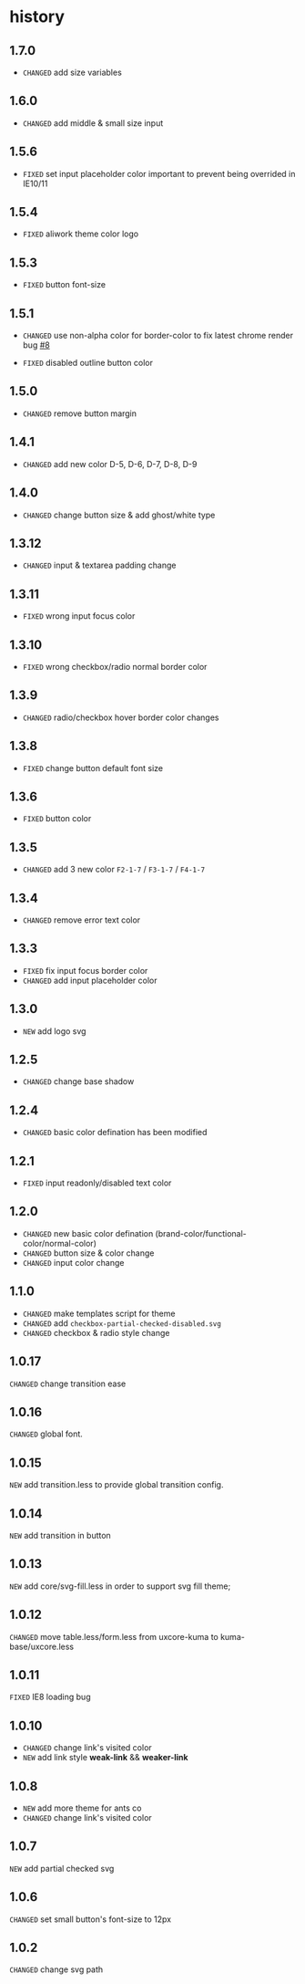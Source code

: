 # history

## 1.7.0

* `CHANGED` add size variables

## 1.6.0

* `CHANGED` add middle & small size input

## 1.5.6

* `FIXED` set input placeholder color important to prevent being overrided in IE10/11

## 1.5.4

* `FIXED` aliwork theme color logo

## 1.5.3

* `FIXED`  button font-size

## 1.5.1

* `CHANGED` use non-alpha color for border-color to fix latest chrome render bug [#8](https://github.com/uxcore/kuma-base/issues/8)

* `FIXED` disabled outline button color

## 1.5.0

* `CHANGED` remove button margin

## 1.4.1

* `CHANGED` add new color D-5, D-6, D-7, D-8, D-9

## 1.4.0

* `CHANGED` change button size & add ghost/white type

## 1.3.12

* `CHANGED` input & textarea padding change

## 1.3.11

* `FIXED` wrong input focus color

## 1.3.10

* `FIXED` wrong checkbox/radio normal border color

## 1.3.9

* `CHANGED` radio/checkbox hover border color changes

## 1.3.8

* `FIXED` change button default font size

## 1.3.6

* `FIXED` button color  

## 1.3.5

* `CHANGED` add 3 new color `F2-1-7` / `F3-1-7` / `F4-1-7`

## 1.3.4

* `CHANGED` remove error text color

## 1.3.3

* `FIXED` fix input focus border color
* `CHANGED` add input placeholder color

## 1.3.0

* `NEW` add logo svg

## 1.2.5

* `CHANGED` change base shadow

## 1.2.4

* `CHANGED` basic color defination has been modified


## 1.2.1

* `FIXED` input readonly/disabled text color

## 1.2.0

* `CHANGED` new basic color defination (brand-color/functional-color/normal-color)
* `CHANGED` button size & color change
* `CHANGED` input color change

## 1.1.0

* `CHANGED` make templates script for theme
* `CHANGED` add `checkbox-partial-checked-disabled.svg`
* `CHANGED` checkbox & radio style change

## 1.0.17

`CHANGED` change transition ease

## 1.0.16

`CHANGED` global font.

## 1.0.15

`NEW` add transition.less to provide global transition config.

## 1.0.14

`NEW` add transition in button

## 1.0.13

`NEW` add core/svg-fill.less in order to support svg fill theme;

## 1.0.12

`CHANGED` move table.less/form.less from uxcore-kuma to kuma-base/uxcore.less

## 1.0.11

`FIXED` IE8 loading bug

## 1.0.10

* `CHANGED` change link's visited color
* `NEW` add link style __weak-link__ && __weaker-link__

## 1.0.8
* `NEW` add more theme for ants co
* `CHANGED` change link's visited color

## 1.0.7
`NEW` add partial checked svg

## 1.0.6

`CHANGED` set small button's font-size to 12px

## 1.0.2

`CHANGED` change svg path
